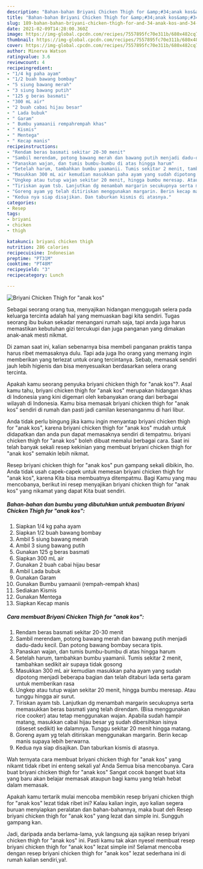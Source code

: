 ```yaml
---
description: "Bahan-bahan Briyani Chicken Thigh for &amp;#34;anak kos&amp;#34; yang lezat Untuk Jualan"
title: "Bahan-bahan Briyani Chicken Thigh for &amp;#34;anak kos&amp;#34; yang lezat Untuk Jualan"
slug: 189-bahan-bahan-briyani-chicken-thigh-for-and-34-anak-kos-and-34-yang-lezat-untuk-jualan
date: 2021-02-09T14:28:00.360Z
image: https://img-global.cpcdn.com/recipes/7557895fc70e311b/680x482cq70/briyani-chicken-thigh-for-anak-kos-foto-resep-utama.jpg
thumbnail: https://img-global.cpcdn.com/recipes/7557895fc70e311b/680x482cq70/briyani-chicken-thigh-for-anak-kos-foto-resep-utama.jpg
cover: https://img-global.cpcdn.com/recipes/7557895fc70e311b/680x482cq70/briyani-chicken-thigh-for-anak-kos-foto-resep-utama.jpg
author: Minerva Watson
ratingvalue: 3.6
reviewcount: 4
recipeingredient:
- "1/4 kg paha ayam"
- "1/2 buah bawang bombay"
- "5 siung bawang merah"
- "3 siung bawang putih"
- "125 g beras basmati"
- "300 mL air"
- "2 buah cabai hijau besar"
- " Lada bubuk"
- " Garam"
- " Bumbu yamaanii rempahrempah khas"
- " Kismis"
- " Mentega"
- " Kecap manis"
recipeinstructions:
- "Rendam beras basmati sekitar 20-30 menit"
- "Sambil merendam, potong bawang merah dan bawang putih menjadi dadu-dadu kecil. Dan potong bawang bombay secara tipis."
- "Panaskan wajan, dan tumis bumbu-bumbu di atas hingga harum"
- "Setelah harum, tambahkan bumbu yaamanii. Tumis sekitar 2 menit, tambahkan sedikit air supaya tidak gosong"
- "Masukkan 300 mL air kemudian masukkan paha ayam yang sudah dipotong menjadi beberapa bagian dan telah ditaburi lada serta garam untuk memberikan rasa"
- "Ungkep atau tutup wajan sekitar 20 menit, hingga bumbu meresap. Atau tunggu hingga air surut."
- "Tiriskan ayam tsb. Lanjutkan dg menambah margarin secukupnya serta memasukkan beras basmati yang telah direndam. (Bisa menggunakan rice cooker) atau tetap menggunakan wajan. Apabila sudah hampir matang, masukkan cabai hijau besar yg sudah dibersihkan isinya (diseset sedikit) ke dalamnya. Tunggu sekitar 20 menit hingga matang."
- "Goreng ayam yg telah ditiriskan menggunakan margarin. Berin kecap manis supaya lebih berwarna."
- "Kedua nya siap disajikan. Dan taburkan kismis di atasnya."
categories:
- Resep
tags:
- briyani
- chicken
- thigh

katakunci: briyani chicken thigh 
nutrition: 286 calories
recipecuisine: Indonesian
preptime: "PT31M"
cooktime: "PT48M"
recipeyield: "3"
recipecategory: Lunch

---
```



![Briyani Chicken Thigh for &#34;anak kos&#34;](https://img-global.cpcdn.com/recipes/7557895fc70e311b/680x482cq70/briyani-chicken-thigh-for-anak-kos-foto-resep-utama.jpg)

Sebagai seorang orang tua, menyajikan hidangan menggugah selera pada keluarga tercinta adalah hal yang memuaskan bagi kita sendiri. Tugas seorang ibu bukan sekadar menangani rumah saja, tapi anda juga harus memastikan kebutuhan gizi tercukupi dan juga panganan yang dimakan anak-anak mesti nikmat.

Di zaman  saat ini, kalian sebenarnya bisa membeli panganan praktis tanpa harus ribet memasaknya dulu. Tapi ada juga lho orang yang memang ingin memberikan yang terlezat untuk orang tercintanya. Sebab, memasak sendiri jauh lebih higienis dan bisa menyesuaikan berdasarkan selera orang tercinta. 



Apakah kamu seorang penyuka briyani chicken thigh for &#34;anak kos&#34;?. Asal kamu tahu, briyani chicken thigh for &#34;anak kos&#34; merupakan hidangan khas di Indonesia yang kini digemari oleh kebanyakan orang dari berbagai wilayah di Indonesia. Kamu bisa memasak briyani chicken thigh for &#34;anak kos&#34; sendiri di rumah dan pasti jadi camilan kesenanganmu di hari libur.

Anda tidak perlu bingung jika kamu ingin menyantap briyani chicken thigh for &#34;anak kos&#34;, karena briyani chicken thigh for &#34;anak kos&#34; mudah untuk didapatkan dan anda pun dapat memasaknya sendiri di tempatmu. briyani chicken thigh for &#34;anak kos&#34; boleh dibuat memalui berbagai cara. Saat ini telah banyak sekali resep kekinian yang membuat briyani chicken thigh for &#34;anak kos&#34; semakin lebih nikmat.

Resep briyani chicken thigh for &#34;anak kos&#34; pun gampang sekali dibikin, lho. Anda tidak usah capek-capek untuk memesan briyani chicken thigh for &#34;anak kos&#34;, karena Kita bisa membuatnya ditempatmu. Bagi Kamu yang mau mencobanya, berikut ini resep menyajikan briyani chicken thigh for &#34;anak kos&#34; yang nikamat yang dapat Kita buat sendiri.

<!--inarticleads1-->

##### Bahan-bahan dan bumbu yang dibutuhkan untuk pembuatan Briyani Chicken Thigh for &#34;anak kos&#34;:

1. Siapkan 1/4 kg paha ayam
1. Siapkan 1/2 buah bawang bombay
1. Ambil 5 siung bawang merah
1. Ambil 3 siung bawang putih
1. Gunakan 125 g beras basmati
1. Siapkan 300 mL air
1. Gunakan 2 buah cabai hijau besar
1. Ambil  Lada bubuk
1. Gunakan  Garam
1. Gunakan  Bumbu yamaanii (rempah-rempah khas)
1. Sediakan  Kismis
1. Gunakan  Mentega
1. Siapkan  Kecap manis




<!--inarticleads2-->

##### Cara membuat Briyani Chicken Thigh for &#34;anak kos&#34;:

1. Rendam beras basmati sekitar 20-30 menit
1. Sambil merendam, potong bawang merah dan bawang putih menjadi dadu-dadu kecil. Dan potong bawang bombay secara tipis.
1. Panaskan wajan, dan tumis bumbu-bumbu di atas hingga harum
1. Setelah harum, tambahkan bumbu yaamanii. Tumis sekitar 2 menit, tambahkan sedikit air supaya tidak gosong
1. Masukkan 300 mL air kemudian masukkan paha ayam yang sudah dipotong menjadi beberapa bagian dan telah ditaburi lada serta garam untuk memberikan rasa
1. Ungkep atau tutup wajan sekitar 20 menit, hingga bumbu meresap. Atau tunggu hingga air surut.
1. Tiriskan ayam tsb. Lanjutkan dg menambah margarin secukupnya serta memasukkan beras basmati yang telah direndam. (Bisa menggunakan rice cooker) atau tetap menggunakan wajan. Apabila sudah hampir matang, masukkan cabai hijau besar yg sudah dibersihkan isinya (diseset sedikit) ke dalamnya. Tunggu sekitar 20 menit hingga matang.
1. Goreng ayam yg telah ditiriskan menggunakan margarin. Berin kecap manis supaya lebih berwarna.
1. Kedua nya siap disajikan. Dan taburkan kismis di atasnya.




Wah ternyata cara membuat briyani chicken thigh for &#34;anak kos&#34; yang nikamt tidak ribet ini enteng sekali ya! Anda Semua bisa mencobanya. Cara buat briyani chicken thigh for &#34;anak kos&#34; Sangat cocok banget buat kita yang baru akan belajar memasak ataupun bagi kamu yang telah hebat dalam memasak.

Apakah kamu tertarik mulai mencoba membikin resep briyani chicken thigh for &#34;anak kos&#34; lezat tidak ribet ini? Kalau kalian ingin, ayo kalian segera buruan menyiapkan peralatan dan bahan-bahannya, maka buat deh Resep briyani chicken thigh for &#34;anak kos&#34; yang lezat dan simple ini. Sungguh gampang kan. 

Jadi, daripada anda berlama-lama, yuk langsung aja sajikan resep briyani chicken thigh for &#34;anak kos&#34; ini. Pasti kamu tak akan nyesel membuat resep briyani chicken thigh for &#34;anak kos&#34; lezat simple ini! Selamat mencoba dengan resep briyani chicken thigh for &#34;anak kos&#34; lezat sederhana ini di rumah kalian sendiri,ya!.

